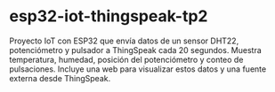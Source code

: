 # esp32-iot-thingspeak-tp2

Proyecto IoT con ESP32 que envía datos de un sensor DHT22, potenciómetro y pulsador a ThingSpeak cada 20 segundos. Muestra temperatura, humedad, posición del potenciómetro y conteo de pulsaciones. Incluye una web para visualizar estos datos y una fuente externa desde ThingSpeak.
